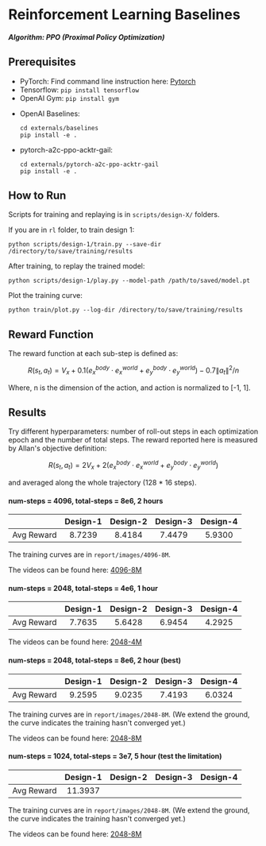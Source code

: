 # Reinforcement Learning Baselines

##### Algorithm: PPO (Proximal Policy Optimization)



## Prerequisites

- PyTorch: Find command line instruction here: [Pytorch](https://pytorch.org/get-started/locally/)
- Tensorflow: `pip install tensorflow`
- OpenAI Gym:  `pip install gym`

* OpenAI Baselines:

  ```
  cd externals/baselines
  pip install -e .
  ```

* pytorch-a2c-ppo-acktr-gail:

  ```
  cd externals/pytorch-a2c-ppo-acktr-gail
  pip install -e .
  ```



## How to Run

Scripts for training and replaying is in `scripts/design-X/` folders.

If you are in `rl` folder, to train design 1:

```
python scripts/design-1/train.py --save-dir /directory/to/save/training/results
```

After training, to replay the trained model:

```
python scripts/design-1/play.py --model-path /path/to/saved/model.pt
```

Plot the training curve:

```
python train/plot.py --log-dir /directory/to/save/training/results
```



## Reward Function

The reward function at each sub-step is defined as:

```math
R(s_t, a_t)=V_x+0.1 (e_x^{body}\cdot e_x^{world}+e_y^{body}\cdot e_y^{world})-0.7\|a_t\|^2 / n
```

Where, n is the dimension of the action, and action is normalized to [-1, 1].



## Results

Try different hyperparameters: number of roll-out steps in each optimization epoch and the number of total steps. The reward reported here is measured by Allan's objective definition:

```math
R(s_t, a_t)=2V_x+2(e_x^{body}\cdot e_x^{world}+e_y^{body}\cdot e_y^{world})
```

and averaged along the whole trajectory (128 * 16 steps).

#### num-steps = 4096, total-steps = 8e6, 2 hours

|            | Design-1 | Design-2 | Design-3 | Design-4 |
| :--------- | :------: | :------: | :------: | :------: |
| Avg Reward |  8.7239  |  8.4184  |  7.4479  |  5.9300  |

The training curves are in `report/images/4096-8M`.

The videos can be found here: [4096-8M](https://drive.google.com/drive/folders/18Yzx3-85Ly-cnZ7V5QF8yWedHmD0InKc?usp=sharing)

#### num-steps = 2048, total-steps = 4e6, 1 hour

|            | Design-1 | Design-2 | Design-3 | Design-4 |
| :--------- | :------: | :------: | :------: | :------: |
| Avg Reward |  7.7635  |  5.6428  |  6.9454  |  4.2925  |

The videos can be found here: [2048-4M](https://drive.google.com/drive/folders/1vgBv3bj2v3XhI9kp0EeGR16-OTSZPaRL?usp=sharing)

#### num-steps = 2048, total-steps = 8e6, 2 hour (best)

|            | Design-1 | Design-2 | Design-3 | Design-4 |
| :--------- | :------: | :------: | :------: | :------: |
| Avg Reward |  9.2595  |  9.0235  |  7.4193  |  6.0324  |

The training curves are in `report/images/2048-8M`. (We extend the ground, the curve indicates the training hasn't converged yet.)

The videos can be found here: [2048-8M](https://drive.google.com/drive/folders/1s1ulGqHLVOQ6Jl7imqHQrcgCqkGW4Du0?usp=sharing)

#### num-steps = 1024, total-steps = 3e7, 5 hour (test the limitation)

|            | Design-1 | Design-2 | Design-3 | Design-4 |
| :--------- | :------: | :------: | :------: | :------: |
| Avg Reward | 11.3937  |          |          |          |

The training curves are in `report/images/2048-8M`. (We extend the ground, the curve indicates the training hasn't converged yet.)

The videos can be found here: [2048-8M](https://drive.google.com/drive/folders/1s1ulGqHLVOQ6Jl7imqHQrcgCqkGW4Du0?usp=sharing)



